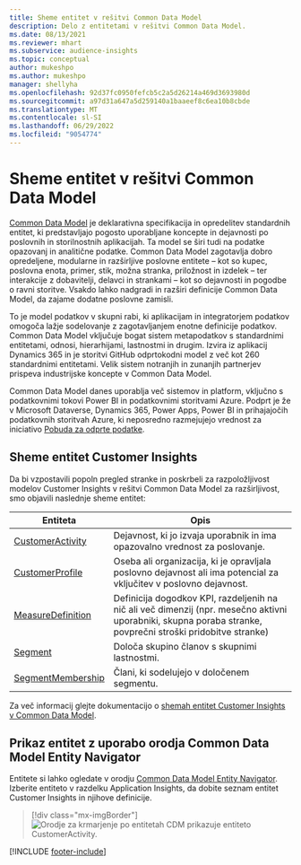 ```yaml
---
title: Sheme entitet v rešitvi Common Data Model
description: Delo z entitetami v rešitvi Common Data Model.
ms.date: 08/13/2021
ms.reviewer: mhart
ms.subservice: audience-insights
ms.topic: conceptual
author: mukeshpo
ms.author: mukeshpo
manager: shellyha
ms.openlocfilehash: 92d37fc0950fefcb5c2a5d26214a469d3693980d
ms.sourcegitcommit: a97d31a647a5d259140a1baaeef8c6ea10b8cbde
ms.translationtype: MT
ms.contentlocale: sl-SI
ms.lasthandoff: 06/29/2022
ms.locfileid: "9054774"
---
```

# <a name="entity-schemas-in-common-data-model"></a>Sheme entitet v rešitvi Common Data Model

[Common Data Model](/common-data-model/) je deklarativna specifikacija in opredelitev standardnih entitet, ki predstavljajo pogosto uporabljane koncepte in dejavnosti po poslovnih in storilnostnih aplikacijah. Ta model se širi tudi na podatke opazovanj in analitične podatke. Common Data Model zagotavlja dobro opredeljene, modularne in razširljive poslovne entitete – kot so kupec, poslovna enota, primer, stik, možna stranka, priložnost in izdelek – ter interakcije z dobavitelji, delavci in strankami – kot so dejavnosti in pogodbe o ravni storitve. Vsakdo lahko nadgradi in razširi definicije Common Data Model, da zajame dodatne poslovne zamisli.

To je model podatkov v skupni rabi, ki aplikacijam in integratorjem podatkov omogoča lažje sodelovanje z zagotavljanjem enotne definicije podatkov. Common Data Model vključuje bogat sistem metapodatkov s standardnimi entitetami, odnosi, hierarhijami, lastnostmi in drugim. Izvira iz aplikacij Dynamics 365 in je storitvi GitHub odprtokodni model z več kot 260 standardnimi entitetami. Velik sistem notranjih in zunanjih partnerjev prispeva industrijske koncepte v Common Data Model.

Common Data Model danes uporablja več sistemov in platform, vključno s podatkovnimi tokovi Power BI in podatkovnimi storitvami Azure. Podprt je že v Microsoft Dataverse, Dynamics 365, Power Apps, Power BI in prihajajočih podatkovnih storitvah Azure, ki neposredno razmejujejo vrednost za iniciativo [Pobuda za odprte podatke](https://dynamics.microsoft.com/en-us/open-data-initiative/).

## <a name="customer-insights-entity-schemas"></a>Sheme entitet Customer Insights

Da bi vzpostavili popoln pregled stranke in poskrbeli za razpoložljivost modelov Customer Insights v rešitvi Common Data Model za razširljivost, smo objavili naslednje sheme entitet:

| Entiteta | Opis |
|---------|---------|
|[CustomerActivity](/common-data-model/schema/core/applicationcommon/foundationcommon/crmcommon/solutions/customerinsights/customeractivity) | Dejavnost, ki jo izvaja uporabnik in ima opazovalno vrednost za poslovanje. |
|[CustomerProfile](/common-data-model/schema/core/applicationcommon/foundationcommon/crmcommon/solutions/customerinsights/customerprofile) | Oseba ali organizacija, ki je opravljala poslovno dejavnost ali ima potencial za vključitev v poslovno dejavnost. |
|[MeasureDefinition](/common-data-model/schema/core/applicationcommon/foundationcommon/crmcommon/solutions/customerinsights/measuredefinition) | Definicija dogodkov KPI, razdeljenih na nič ali več dimenzij (npr. mesečno aktivni uporabniki, skupna poraba stranke, povprečni stroški pridobitve stranke) |
|[Segment](/common-data-model/schema/core/applicationcommon/foundationcommon/crmcommon/solutions/customerinsights/segment) | Določa skupino članov s skupnimi lastnostmi. |
|[SegmentMembership](/common-data-model/schema/core/applicationcommon/foundationcommon/crmcommon/solutions/customerinsights/segmentmembership) | Člani, ki sodelujejo v določenem segmentu. |

Za več informacij glejte dokumentacijo o [shemah entitet Customer Insights v Common Data Model](/common-data-model/schema/core/applicationcommon/foundationcommon/crmcommon/solutions/customerinsights/overview).

## <a name="view-entities-using-the-common-data-model-entity-navigator"></a>Prikaz entitet z uporabo orodja Common Data Model Entity Navigator

Entitete si lahko ogledate v orodju [Common Data Model Entity Navigator](https://microsoft.github.io/CDM/). Izberite entiteto v razdelku Application Insights, da dobite seznam entitet Customer Insights in njihove definicije.
> [!div class="mx-imgBorder"]
> ![Orodje za krmarjenje po entitetah CDM prikazuje entiteto CustomerActivity.](media/CDM-entity-navigator.png "CDM Entity Navigator prikazuje entiteto CustomerActivity")


[!INCLUDE [footer-include](includes/footer-banner.md)]
